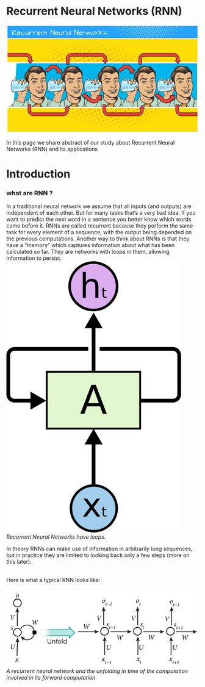  # Recurrent Neural Networks (RNN)

![alt text](https://raw.githubusercontent.com/AlirezaAzadbakht/Machine-Vision/master/Recurrent-neural-network/images/C2nhDdwW8AIzf07.jpg)

In this page we share abstract of our study about Recurrent Neural Networks (RNN) and its applications

# Introduction

 ### what are RNN ?

 In a traditional neural network we assume that all inputs (and outputs) are independent of each other.
  But for many tasks that’s a very bad idea. If you want to predict the next word in a sentence you better know which words came before it. 
  RNNs are called recurrent because they perform the same task for every element of a sequence, with the output being depended on the previous computations. 
  Another way to think about RNNs is that they have a “memory” which captures information about what has been calculated so far. 
  They are networks with loops in them, allowing information to persist.
  <br>
   ![alt text](https://raw.githubusercontent.com/AlirezaAzadbakht/Machine-Vision/master/Recurrent-neural-network/images/RNN-rolled-loop.png)
   <br>
   _Recurrent Neural Networks have loops._
  
  In theory RNNs can make use of information in arbitrarily long sequences, but in practice they are limited to looking back only a few steps (more on this later). 

 




  <br>Here is what a typical RNN looks like: 
  <br><br>
 ![alt text](https://raw.githubusercontent.com/AlirezaAzadbakht/Machine-Vision/master/Recurrent-neural-network/images/rnn.jpg)
  _A recurrent neural network and the unfolding in time of the computation involved in its forward computation_
  
  